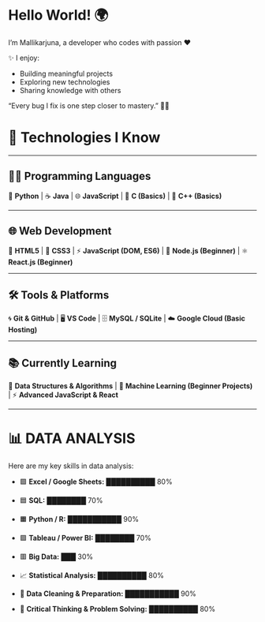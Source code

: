 # Hello World! 🌍
I’m Mallikarjuna, a developer who codes with passion ❤️  

✨ I enjoy:  
- Building meaningful projects  
- Exploring new technologies  
- Sharing knowledge with others  

“Every bug I fix is one step closer to mastery.” 🐛🔧  


# 🚀 Technologies I Know  

---

## 👨‍💻 Programming Languages  
🐍 **Python** | ☕ **Java** | 🌐 **JavaScript** | 🔵 **C (Basics)** | 🔷 **C++ (Basics)**  

---

## 🌐 Web Development  
🎨 **HTML5** | 🎨 **CSS3** | ⚡ **JavaScript (DOM, ES6)** | 🌱 **Node.js (Beginner)** | ⚛️ **React.js (Beginner)**  

---

## 🛠️ Tools & Platforms  
🌀 **Git & GitHub** | 🖥️ **VS Code** | 🗄️ **MySQL / SQLite** | ☁️ **Google Cloud (Basic Hosting)**  

---

## 📚 Currently Learning  
📘 **Data Structures & Algorithms** | 🤖 **Machine Learning (Beginner Projects)** | ⚡ **Advanced JavaScript & React**  

---


# 📊 DATA ANALYSIS

Here are my key skills in data analysis:

- 🟩 **Excel / Google Sheets:** ██████████ 80%  
- 🟦 **SQL:** ████████ 70%  
- 🟧 **Python / R:** ███████████ 90%  
- 🟪 **Tableau / Power BI:** ████████ 70%  
- 🟥 **Big Data:** ███ 30%  

- 📈 **Statistical Analysis:** ██████████ 80%  
- 🧹 **Data Cleaning & Preparation:** ███████████ 90%  
- 🧠 **Critical Thinking & Problem Solving:** ██████████ 80%  



